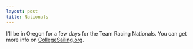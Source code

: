 ```yaml
--- 
layout: post
title: Nationals
---
```

I'll be in Oregon for a few days for the Team Racing Nationals. You can get more info on <a href="http://www.collegesailing.org/">CollegeSailing.org</a>.
